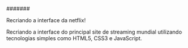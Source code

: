 #######

Recriando a interface da netflix!

Recriando a interface do principal site de streaming mundial utilizando tecnologias simples como HTML5, CSS3 e JavaScript. 
